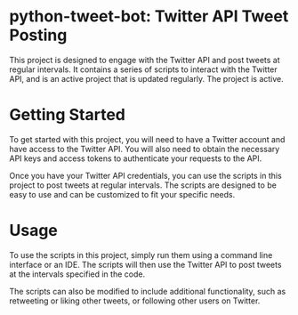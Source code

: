 # python-tweet-bot: Twitter API Tweet Posting

This project is designed to engage with the Twitter API and post tweets at regular intervals. It contains a series of scripts to interact with the Twitter API, and is an active project that is updated regularly.
The project is active.

# Getting Started

To get started with this project, you will need to have a Twitter account and have access to the Twitter API. You will also need to obtain the necessary API keys and access tokens to authenticate your requests to the API.

Once you have your Twitter API credentials, you can use the scripts in this project to post tweets at regular intervals. The scripts are designed to be easy to use and can be customized to fit your specific needs.

# Usage

To use the scripts in this project, simply run them using a command line interface or an IDE. The scripts will then use the Twitter API to post tweets at the intervals specified in the code.

The scripts can also be modified to include additional functionality, such as retweeting or liking other tweets, or following other users on Twitter.


